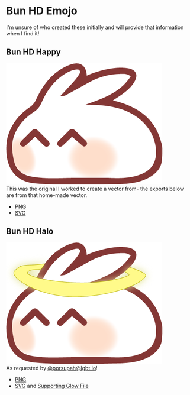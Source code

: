 # Bun HD Emojo
I'm unsure of who created these initially and will provide that information when I find it!

## Bun HD Happy
![A happy looking bunny lump!](https://github.com/psydwannabe/mastodon-snippets/raw/master/Custom%20Emojo/bunhd/png/bunhdhappy.png)  
This was the original I worked to create a vector from- the exports below are from that home-made vector.
* [PNG](https://github.com/psydwannabe/mastodon-snippets/raw/master/Custom%20Emojo/bunhd/png/bunhdhappy.png)
* [SVG](https://github.com/psydwannabe/mastodon-snippets/raw/master/Custom%20Emojo/bunhd/svg/bunhdhappy.svg)

## Bun HD Halo
![A happy looking bunny lump with a halo!](https://github.com/psydwannabe/mastodon-snippets/raw/master/Custom%20Emojo/bunhd/png/bunhdhalo.png)  
As requested by [@porsupah@lgbt.io](https://lgbt.io/@porsupah)!  
* [PNG](https://github.com/psydwannabe/mastodon-snippets/raw/master/Custom%20Emojo/bunhd/png/bunhdhalo.png)
* [SVG](https://github.com/psydwannabe/mastodon-snippets/raw/master/Custom%20Emojo/bunhd/svg/bunhdhalo.svg) and [Supporting Glow File](https://github.com/psydwannabe/mastodon-snippets/raw/master/Custom%20Emojo/bunhd/svg/bunhdhalo.svg-glow.png)
